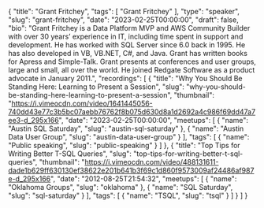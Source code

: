 {
  "title": "Grant Fritchey",
  "tags": [
    "Grant Fritchey"
  ],
  "type": "speaker",
  "slug": "grant-fritchey",
  "date": "2023-02-25T00:00:00",
  "draft": false,
  "bio": "Grant Fritchey is a Data Platform MVP and AWS Community Builder with over 30 years’ experience in IT, including time spent in support and development. He has worked with SQL Server since 6.0 back in 1995. He has also developed in VB, VB.NET, C#, and Java. Grant has written books for Apress and Simple-Talk. Grant presents at conferences and user groups, large and small, all over the world. He joined Redgate Software as a product advocate in January 2011.",
  "recordings": [
    {
      "title": "Why You Should Be Standing Here: Learning to Present a Session",
      "slug": "why-you-should-be-standing-here-learning-to-present-a-session",
      "thumbnail": "https://i.vimeocdn.com/video/1641445056-740dd43e77c3b5bc07aebb76762f8b075d630d8a1d2692a4c986f69dd47a7ee3-d_295x166",
      "date": "2023-02-25T00:00:00",
      "meetups": [
        {
          "name": "Austin SQL Saturday",
          "slug": "austin-sql-saturday"
        },
        {
          "name": "Austin Data User Group",
          "slug": "austin-data-user-group"
        }
      ],
      "tags": [
        {
          "name": "Public speaking",
          "slug": "public-speaking"
        }
      ]
    },
    {
      "title": "Top Tips for Writing Better T-SQL Queries",
      "slug": "top-tips-for-writing-better-t-sql-queries",
      "thumbnail": "https://i.vimeocdn.com/video/488131611-dade1b629ff630130ef38622e201b641b3f69c1d860f9573009af24486af987e-d_295x166",
      "date": "2012-08-25T21:54:32",
      "meetups": [
        {
          "name": "Oklahoma Groups",
          "slug": "oklahoma"
        },
        {
          "name": "SQL Saturday",
          "slug": "sql-saturday"
        }
      ],
      "tags": [
        {
          "name": "TSQL",
          "slug": "tsql"
        }
      ]
    }
  ]
}